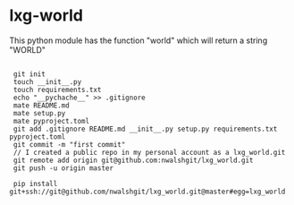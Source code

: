 # lxg-world
This python module has the function "world"
which will return a string "WORLD"

<pre><code>
 git init
 touch __init__.py
 touch requirements.txt
 echo "__pychache__" >> .gitignore
 mate README.md
 mate setup.py
 mate pyproject.toml
 git add .gitignore README.md __init__.py setup.py requirements.txt pyproject.toml
 git commit -m "first commit"
 // I created a public repo in my personal account as a lxg_world.git
 git remote add origin git@github.com:nwalshgit/lxg_world.git
 git push -u origin master

 pip install git+ssh://git@github.com/nwalshgit/lxg_world.git@master#egg=lxg_world
</code></pre>